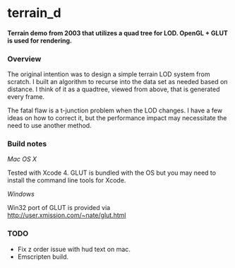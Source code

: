 # terrain_d
#### Terrain demo from 2003 that utilizes a quad tree for LOD. OpenGL + GLUT is used for rendering.


### Overview

The original intention was to design a simple terrain LOD system from scratch. I built an algorithm to recurse into the data set as needed based on distance. I think of it as a quadtree, viewed from above, that is generated every frame.

The fatal flaw is a t-junction problem when the LOD changes. I have a few ideas on how to correct it, but the performance impact may necessitate the need to use another method.


### Build notes

*Mac OS X*

Tested with Xcode 4. GLUT is bundled with the OS but you may need to install the command line tools for Xcode.

*Windows*

Win32 port of GLUT is provided via http://user.xmission.com/~nate/glut.html


### TODO

- Fix z order issue with hud text on mac.
- Emscripten build.

